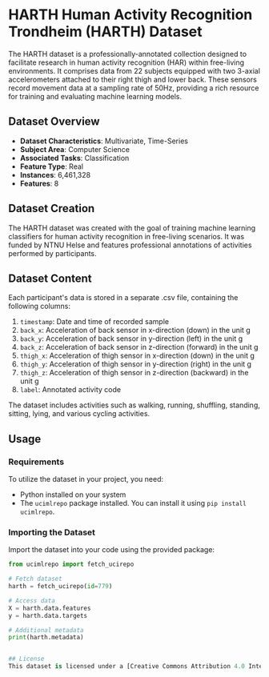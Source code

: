 # HARTH Human Activity Recognition Trondheim (HARTH) Dataset

The HARTH dataset is a professionally-annotated collection designed to facilitate research in human activity recognition (HAR) within free-living environments. It comprises data from 22 subjects equipped with two 3-axial accelerometers attached to their right thigh and lower back. These sensors record movement data at a sampling rate of 50Hz, providing a rich resource for training and evaluating machine learning models.

## Dataset Overview

- **Dataset Characteristics**: Multivariate, Time-Series
- **Subject Area**: Computer Science
- **Associated Tasks**: Classification
- **Feature Type**: Real
- **Instances**: 6,461,328
- **Features**: 8

## Dataset Creation

The HARTH dataset was created with the goal of training machine learning classifiers for human activity recognition in free-living scenarios. It was funded by NTNU Helse and features professional annotations of activities performed by participants.

## Dataset Content

Each participant's data is stored in a separate .csv file, containing the following columns:

1. `timestamp`: Date and time of recorded sample
2. `back_x`: Acceleration of back sensor in x-direction (down) in the unit g
3. `back_y`: Acceleration of back sensor in y-direction (left) in the unit g
4. `back_z`: Acceleration of back sensor in z-direction (forward) in the unit g
5. `thigh_x`: Acceleration of thigh sensor in x-direction (down) in the unit g
6. `thigh_y`: Acceleration of thigh sensor in y-direction (right) in the unit g
7. `thigh_z`: Acceleration of thigh sensor in z-direction (backward) in the unit g
8. `label`: Annotated activity code

The dataset includes activities such as walking, running, shuffling, standing, sitting, lying, and various cycling activities.

## Usage

### Requirements

To utilize the dataset in your project, you need:

- Python installed on your system
- The `ucimlrepo` package installed. You can install it using `pip install ucimlrepo`.

### Importing the Dataset

Import the dataset into your code using the provided package:

```python
from ucimlrepo import fetch_ucirepo

# Fetch dataset
harth = fetch_ucirepo(id=779)

# Access data
X = harth.data.features
y = harth.data.targets

# Additional metadata
print(harth.metadata)


## License
This dataset is licensed under a [Creative Commons Attribution 4.0 International (CC BY 4.0) license](https://creativecommons.org/licenses/by/4.0/), allowing for sharing and adaptation provided appropriate credit is given.
